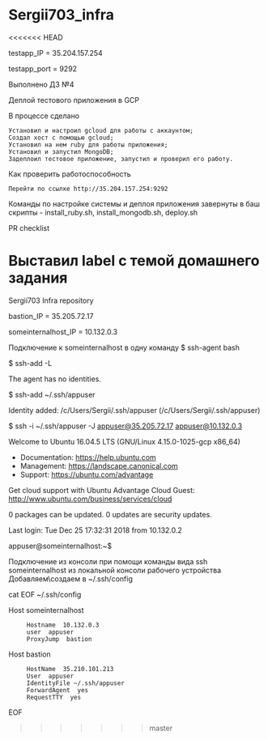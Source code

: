 # Sergii703_infra
<<<<<<< HEAD

testapp_IP = 35.204.157.254

testapp_port = 9292

Выполнено ДЗ №4


Деплой тестового приложения в GCP

В процессе сделано

    Установил и настроил gcloud для работы с аккаунтом;
    Создал хост с помощью gcloud;
    Установил на нем ruby для работы приложения;
    Установил и запустил MongoDB;
    Задеплоил тестовое приложение, запустил и проверил его работу.

Как проверить работоспособность

    Перейти по ссылке http://35.204.157.254:9292

Команды по настройке системы и деплоя приложения завернуты в баш скрипты - install_ruby.sh, install_mongodb.sh, deploy.sh

PR checklist

Выставил label с темой домашнего задания
=======
Sergii703 Infra repository

bastion_IP = 35.205.72.17

someinternalhost_IP = 10.132.0.3

Подключение к someinternalhost в одну команду
$ ssh-agent bash

$ ssh-add -L

The agent has no identities.

$ ssh-add ~/.ssh/appuser

Identity added: /c/Users/Sergii/.ssh/appuser (/c/Users/Sergii/.ssh/appuser)

$ ssh -i ~/.ssh/appuser -J appuser@35.205.72.17 appuser@10.132.0.3

Welcome to Ubuntu 16.04.5 LTS (GNU/Linux 4.15.0-1025-gcp x86_64)

 * Documentation:  https://help.ubuntu.com
 * Management:     https://landscape.canonical.com
 * Support:        https://ubuntu.com/advantage

  Get cloud support with Ubuntu Advantage Cloud Guest:
    http://www.ubuntu.com/business/services/cloud

0 packages can be updated.
0 updates are security updates.

Last login: Tue Dec 25 17:32:31 2018 from 10.132.0.2

appuser@someinternalhost:~$

Подключение из консоли при помощи команды вида ssh someinternalhost из локальной консоли рабочего устройства
Добавляем\создаем в ~/.ssh/config

cat EOF ~/.ssh/config
  
Host someinternalhost
    
         Hostname  10.132.0.3
         user  appuser
         ProxyJump  bastion
         
Host bastion

         HostName  35.210.101.213
         User  appuser
         IdentityFile ~/.ssh/appuser
         ForwardAgent  yes
         RequestTTY  yes
EOF
>>>>>>> master
